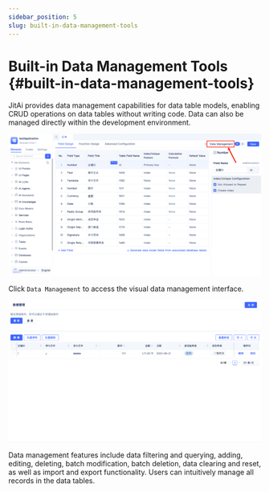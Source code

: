 ```yaml
---
sidebar_position: 5
slug: built-in-data-management-tools
---
```


# Built-in Data Management Tools {#built-in-data-management-tools}

JitAi provides data management capabilities for data table models, enabling CRUD operations on data tables without writing code. Data can also be managed directly within the development environment.

![Data Management 1](./img/data-management-1.png)

Click `Data Management` to access the visual data management interface.

![Data Management 2](./img/data-management-2.png)

Data management features include data filtering and querying, adding, editing, deleting, batch modification, batch deletion, data clearing and reset, as well as import and export functionality. Users can intuitively manage all records in the data tables.
